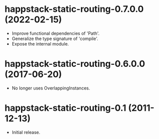 # happstack-static-routing-0.7.0.0  (2022-02-15)
* Improve functional dependencies of 'Path'.
* Generalize the type signature of 'compile'.
* Expose the internal module.

# happstack-static-routing-0.6.0.0  (2017-06-20)
* No longer uses OverlappingInstances.

# happstack-static-routing-0.1  (2011-12-13)
* Initial release.
